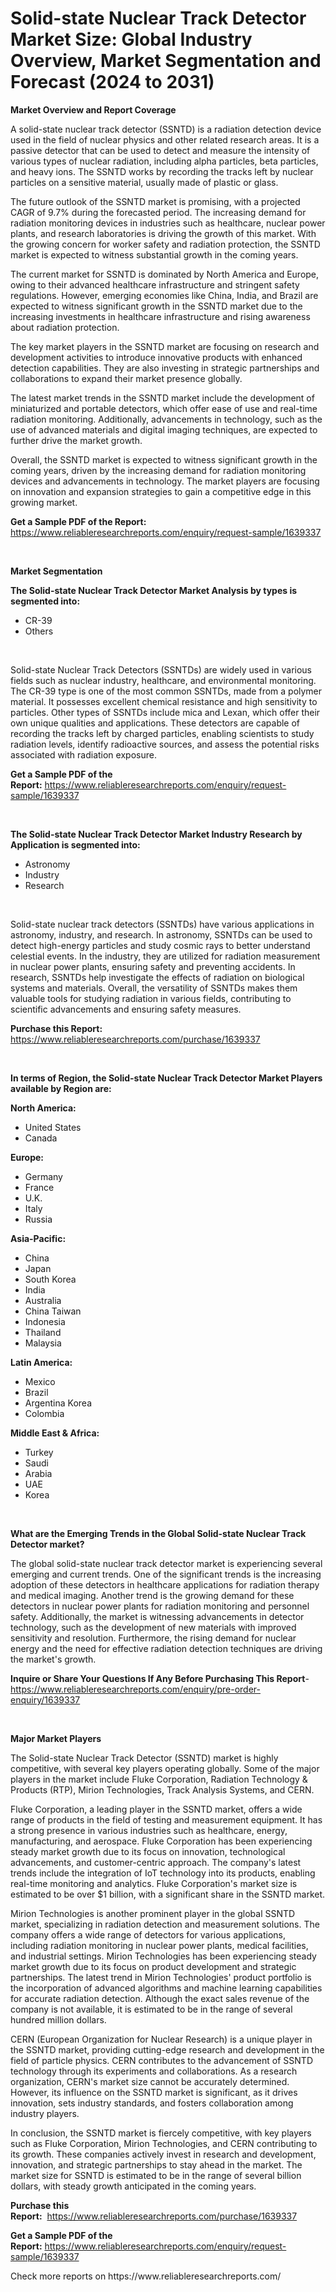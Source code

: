 <p><h1>Solid-state Nuclear Track Detector Market Size: Global Industry Overview, Market Segmentation and Forecast (2024 to 2031)</h1></p><p><strong>Market Overview and Report Coverage</strong></p>
<p><p>A solid-state nuclear track detector (SSNTD) is a radiation detection device used in the field of nuclear physics and other related research areas. It is a passive detector that can be used to detect and measure the intensity of various types of nuclear radiation, including alpha particles, beta particles, and heavy ions. The SSNTD works by recording the tracks left by nuclear particles on a sensitive material, usually made of plastic or glass.</p><p>The future outlook of the SSNTD market is promising, with a projected CAGR of 9.7% during the forecasted period. The increasing demand for radiation monitoring devices in industries such as healthcare, nuclear power plants, and research laboratories is driving the growth of this market. With the growing concern for worker safety and radiation protection, the SSNTD market is expected to witness substantial growth in the coming years.</p><p>The current market for SSNTD is dominated by North America and Europe, owing to their advanced healthcare infrastructure and stringent safety regulations. However, emerging economies like China, India, and Brazil are expected to witness significant growth in the SSNTD market due to the increasing investments in healthcare infrastructure and rising awareness about radiation protection.</p><p>The key market players in the SSNTD market are focusing on research and development activities to introduce innovative products with enhanced detection capabilities. They are also investing in strategic partnerships and collaborations to expand their market presence globally.</p><p>The latest market trends in the SSNTD market include the development of miniaturized and portable detectors, which offer ease of use and real-time radiation monitoring. Additionally, advancements in technology, such as the use of advanced materials and digital imaging techniques, are expected to further drive the market growth.</p><p>Overall, the SSNTD market is expected to witness significant growth in the coming years, driven by the increasing demand for radiation monitoring devices and advancements in technology. The market players are focusing on innovation and expansion strategies to gain a competitive edge in this growing market.</p></p>
<p><strong>Get a Sample PDF of the Report:</strong> <a href="https://www.reliableresearchreports.com/enquiry/request-sample/1639337">https://www.reliableresearchreports.com/enquiry/request-sample/1639337</a></p>
<p>&nbsp;</p>
<p><strong>Market Segmentation</strong></p>
<p><strong>The Solid-state Nuclear Track Detector Market Analysis by types is segmented into:</strong></p>
<p><ul><li>CR-39</li><li>Others</li></ul></p>
<p>&nbsp;</p>
<p><p>Solid-state Nuclear Track Detectors (SSNTDs) are widely used in various fields such as nuclear industry, healthcare, and environmental monitoring. The CR-39 type is one of the most common SSNTDs, made from a polymer material. It possesses excellent chemical resistance and high sensitivity to particles. Other types of SSNTDs include mica and Lexan, which offer their own unique qualities and applications. These detectors are capable of recording the tracks left by charged particles, enabling scientists to study radiation levels, identify radioactive sources, and assess the potential risks associated with radiation exposure.</p></p>
<p><strong>Get a Sample PDF of the Report:</strong>&nbsp;<a href="https://www.reliableresearchreports.com/enquiry/request-sample/1639337">https://www.reliableresearchreports.com/enquiry/request-sample/1639337</a></p>
<p>&nbsp;</p>
<p><strong>The Solid-state Nuclear Track Detector Market Industry Research by Application is segmented into:</strong></p>
<p><ul><li>Astronomy</li><li>Industry</li><li>Research</li></ul></p>
<p>&nbsp;</p>
<p><p>Solid-state nuclear track detectors (SSNTDs) have various applications in astronomy, industry, and research. In astronomy, SSNTDs can be used to detect high-energy particles and study cosmic rays to better understand celestial events. In the industry, they are utilized for radiation measurement in nuclear power plants, ensuring safety and preventing accidents. In research, SSNTDs help investigate the effects of radiation on biological systems and materials. Overall, the versatility of SSNTDs makes them valuable tools for studying radiation in various fields, contributing to scientific advancements and ensuring safety measures.</p></p>
<p><strong>Purchase this Report:</strong>&nbsp; <a href="https://www.reliableresearchreports.com/purchase/1639337">https://www.reliableresearchreports.com/purchase/1639337</a></p>
<p>&nbsp;</p>
<p><strong>In terms of Region, the Solid-state Nuclear Track Detector Market Players available by Region are:</strong></p>
<p>
    <p> <strong> North America: </strong>
        <ul>
            <li>United States</li>
            <li>Canada</li>
        </ul>
        </p> 
    <p> <strong> Europe: </strong>
        <ul>
            <li>Germany</li>
            <li>France</li>
            <li>U.K.</li>
            <li>Italy</li>
            <li>Russia</li>
        </ul>
        </p> 
    <p> <strong> Asia-Pacific: </strong>
        <ul>
            <li>China</li>
            <li>Japan</li>
            <li>South Korea</li>
            <li>India</li>
            <li>Australia</li>
            <li>China Taiwan</li>
            <li>Indonesia</li>
            <li>Thailand</li>
            <li>Malaysia</li>
        </ul>
        </p> 
    <p> <strong> Latin America: </strong>
        <ul>
            <li>Mexico</li>
            <li>Brazil</li>
            <li>Argentina Korea</li>
            <li>Colombia</li>
        </ul>
        </p> 
    <p> <strong> Middle East & Africa: </strong>
        <ul>
            <li>Turkey</li>
            <li>Saudi</li>
            <li>Arabia</li>
            <li>UAE</li>
            <li>Korea</li>
        </ul>
    </p>
    </p>
<p>&nbsp;</p>
<p><strong>What are the Emerging Trends in the Global Solid-state Nuclear Track Detector market?</strong></p>
<p><p>The global solid-state nuclear track detector market is experiencing several emerging and current trends. One of the significant trends is the increasing adoption of these detectors in healthcare applications for radiation therapy and medical imaging. Another trend is the growing demand for these detectors in nuclear power plants for radiation monitoring and personnel safety. Additionally, the market is witnessing advancements in detector technology, such as the development of new materials with improved sensitivity and resolution. Furthermore, the rising demand for nuclear energy and the need for effective radiation detection techniques are driving the market's growth.</p></p>
<p><strong>Inquire or Share Your Questions If Any Before Purchasing This Report</strong>- <a href="https://www.reliableresearchreports.com/enquiry/pre-order-enquiry/1639337">https://www.reliableresearchreports.com/enquiry/pre-order-enquiry/1639337</a></p>
<p>&nbsp;</p>
<p><strong>Major Market Players</strong></p>
<p><p>The Solid-state Nuclear Track Detector (SSNTD) market is highly competitive, with several key players operating globally. Some of the major players in the market include Fluke Corporation, Radiation Technology & Products (RTP), Mirion Technologies, Track Analysis Systems, and CERN.</p><p>Fluke Corporation, a leading player in the SSNTD market, offers a wide range of products in the field of testing and measurement equipment. It has a strong presence in various industries such as healthcare, energy, manufacturing, and aerospace. Fluke Corporation has been experiencing steady market growth due to its focus on innovation, technological advancements, and customer-centric approach. The company's latest trends include the integration of IoT technology into its products, enabling real-time monitoring and analytics. Fluke Corporation's market size is estimated to be over $1 billion, with a significant share in the SSNTD market.</p><p>Mirion Technologies is another prominent player in the global SSNTD market, specializing in radiation detection and measurement solutions. The company offers a wide range of detectors for various applications, including radiation monitoring in nuclear power plants, medical facilities, and industrial settings. Mirion Technologies has been experiencing steady market growth due to its focus on product development and strategic partnerships. The latest trend in Mirion Technologies' product portfolio is the incorporation of advanced algorithms and machine learning capabilities for accurate radiation detection. Although the exact sales revenue of the company is not available, it is estimated to be in the range of several hundred million dollars.</p><p>CERN (European Organization for Nuclear Research) is a unique player in the SSNTD market, providing cutting-edge research and development in the field of particle physics. CERN contributes to the advancement of SSNTD technology through its experiments and collaborations. As a research organization, CERN's market size cannot be accurately determined. However, its influence on the SSNTD market is significant, as it drives innovation, sets industry standards, and fosters collaboration among industry players.</p><p>In conclusion, the SSNTD market is fiercely competitive, with key players such as Fluke Corporation, Mirion Technologies, and CERN contributing to its growth. These companies actively invest in research and development, innovation, and strategic partnerships to stay ahead in the market. The market size for SSNTD is estimated to be in the range of several billion dollars, with steady growth anticipated in the coming years.</p></p>
<p><strong>Purchase this Report:</strong>&nbsp;&nbsp;<a href="https://www.reliableresearchreports.com/purchase/1639337">https://www.reliableresearchreports.com/purchase/1639337</a></p>
<p></p>
<p><strong>Get a Sample PDF of the Report:</strong>&nbsp;<a href="https://www.reliableresearchreports.com/enquiry/request-sample/1639337">https://www.reliableresearchreports.com/enquiry/request-sample/1639337</a></p>
<p>Check more reports on https://www.reliableresearchreports.com/</p>